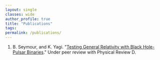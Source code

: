 ```yaml
---
layout: single
classes: wide
author_profile: true
title: "Publications"
tags:
permalink: /publications/
---
```

1.  B. Seymour, and K. Yagi. "[Testing General Relativity with Black Hole-Pulsar Binaries]({{site.baseurl}}/Testing-GR-with-BH-PSR-Binaries)." Under peer review with Physical Review D. 
